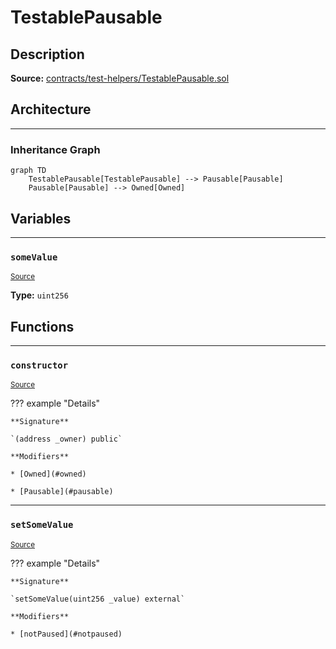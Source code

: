 # TestablePausable

## Description


**Source:** [contracts/test-helpers/TestablePausable.sol](https://github.com/Synthetixio/synthetix/tree/develop/contracts/test-helpers/TestablePausable.sol)

## Architecture


---
### Inheritance Graph

```mermaid
graph TD
    TestablePausable[TestablePausable] --> Pausable[Pausable]
    Pausable[Pausable] --> Owned[Owned]
```

## Variables


---
### `someValue`

<sub>[Source](https://github.com/Synthetixio/synthetix/tree/develop/contracts/test-helpers/TestablePausable.sol#L11)</sub>





**Type:** `uint256`

## Functions


---
### `constructor`

<sub>[Source](https://github.com/Synthetixio/synthetix/tree/develop/contracts/test-helpers/TestablePausable.sol#L13)</sub>



??? example "Details"

    **Signature**

    `(address _owner) public`

    **Modifiers**

    * [Owned](#owned)

    * [Pausable](#pausable)


---
### `setSomeValue`

<sub>[Source](https://github.com/Synthetixio/synthetix/tree/develop/contracts/test-helpers/TestablePausable.sol#L15)</sub>



??? example "Details"

    **Signature**

    `setSomeValue(uint256 _value) external`

    **Modifiers**

    * [notPaused](#notpaused)

